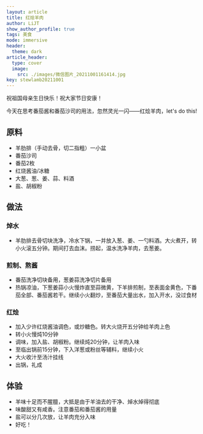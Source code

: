 ```yaml
---
layout: article
title: 红烩羊肉
author: LiJT
show_author_profile: true
tags: 美食
mode: immersive
header:
  theme: dark
article_header:
  type: cover
  image:
    src: ./images/微信图片_20211001161414.jpg
key: stewlamb20211001
---
```


祝祖国母亲生日快乐！祝大家节日安康！

今天在思考番茄酱和番茄沙司的用法，忽然灵光一闪——红烩羊肉，let's do this!

## 原料
- 羊肋排（手动去骨，切二指粗）一小盆
- 番茄沙司
- 番茄2枚
- 红烧酱油/冰糖
- 大葱、葱、姜、蒜、料酒
- 盐、胡椒粉

## 做法
### 焯水
- 羊肋排去骨切块洗净，冷水下锅，一并放入葱、姜、一勺料酒。大火煮开，转小火滚五分钟。期间打去血沫。捞起，温水洗净羊肉，去葱姜。

### 煎制、熬酱
- 番茄洗净切块备用，葱姜蒜洗净切片备用
- 热锅凉油，下葱姜蒜小火慢炸直至蒜微黄，下羊排煎制，至表面金黄色，下番茄全部、番茄酱若干。继续小火翻炒，至番茄大量出水，加入开水，没过食材

### 红烩
- 加入少许红烧酱油调色，或炒糖色。转大火烧开五分钟给羊肉上色
- 转小火慢炖10分钟
- 调味，加入盐、胡椒粉。继续炖20分钟，让羊肉入味
- 至临出锅前15分钟，下入洋葱或粉丝等辅料，继续小火
- 大火收汁至汤汁挂线
- 出锅，礼成

## 体验
- 羊味十足而不腥膻，大抵是由于羊油去的干净、焯水焯得彻底
- 味酸甜又有咸香。注意番茄和番茄酱的用量
- 盐可以分几次放，让羊肉充分入味
- 好吃！

<!--more-->